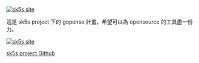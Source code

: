 [![sk5s site](https://sk5s.cyou/sk5s/img/sk5s-project-bar.png)](https://sk5s.com/)

這是 sk5s project 下的 gopenso 計畫，希望可以為 opensource 的工具盡一份力。

[![sk5s site](https://sk5s.cyou/sk5s/img/sk5s-site.png)](https://sk5s.com/)

[sk5s project Github](https://git.io/sk5s-github)
<!-- 
```
     _    ____                        _           _   
 ___| | __ ___| ___   _ __  _ __ ___ (_) ___  ___| |_ 
/ __| |/ /___ \/ __| | '_ \| '__/ _ \| |/ _ \/ __| __|
\__ \   < ___) \__ \ | |_) | | | (_) | |  __/ (__| |_ 
|___/_|\_\____/|___/ | .__/|_|  \___// |\___|\___|\__|
                     |_|           |__/               
``` -->
